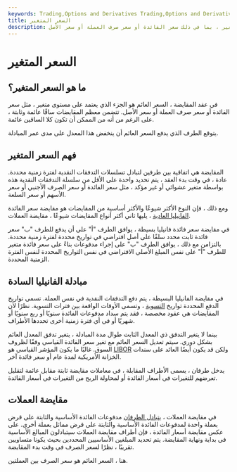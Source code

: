 ```yaml
---
keywords: Trading,Options and Derivatives Trading,Options and Derivatives
title: السعر المتغير
description: السعر العائم هو جزء من عقد المقايضة الذي يعتمد على متغير ، بما في ذلك سعر الفائدة أو سعر صرف العملة أو سعر الأصل.
---
```


# السعر المتغير
## ما هو السعر المتغير؟

في عقد المقايضة ، السعر العائم هو الجزء الذي يعتمد على مستوى متغير ، مثل سعر الفائدة أو سعر صرف العملة أو سعر الأصل. تتضمن معظم المقايضات ساقًا عائمة وثابتة ، على الرغم من أنه من الممكن أن تكون كلا الساقين عائمة.

يتوقع الطرف الذي يدفع السعر العائم أن ينخفض هذا المعدل على مدى عمر المبادلة.

## فهم السعر المتغير

المقايضة هي اتفاقية بين طرفين لتبادل تسلسلات التدفقات النقدية لفترة زمنية محددة. عادة ، في وقت بدء العقد ، يتم تحديد واحدة على الأقل من سلسلة التدفقات النقدية هذه بواسطة متغير عشوائي أو غير مؤكد ، مثل سعر الفائدة أو سعر الصرف الأجنبي أو سعر الأسهم أو سعر السلعة.

ومع ذلك ، فإن النوع الأكثر شيوعًا والأكثر أساسية من المقايضات هو مقايضة سعر الفائدة [الفانيليا العادية](/plainvanilla) ، يليها ثاني أكثر أنواع المقايضات شيوعًا ، مقايضة العملات.

في مقايضة سعر فائدة فانيليا بسيطة ، يوافق الطرف "أ" على أن يدفع للطرف "ب" سعر فائدة ثابت محدد سلفًا على أصل افتراضي في تواريخ محددة لفترة زمنية محددة. بالتزامن مع ذلك ، يوافق الطرف "ب" على إجراء مدفوعات بناءً على سعر فائدة متغير للطرف "أ" على نفس المبلغ الأصلي الافتراضي في نفس التواريخ المحددة لنفس الفترة الزمنية المحددة.

## مبادلة الفانيليا السادة

في مقايضة الفانيليا البسيطة ، يتم دفع التدفقات النقدية في نفس العملة. تسمى تواريخ الدفع المحددة تواريخ [التسوية](/settlementdate) ، وتسمى الأوقات الواقعة بين فترات التسوية. نظرًا لأن المقايضات هي عقود مخصصة ، فقد يتم سداد مدفوعات الفائدة سنويًا أو ربع سنويًا أو شهريًا أو في أي فترة زمنية أخرى تحددها الأطراف.

بينما لا يتغير التدفق ذي المعدل الثابت طوال مدة المبادلة ، يتغير تدفق المعدل العائم بشكل دوري. سيتم تعديل السعر العائم مع تغير سعر الفائدة القياسي وفقًا لظروف السوق. غالبًا ما يكون المؤشر القياسي هو [LIBOR](/libor) ولكن قد يكون أيضًا العائد على سندات الخزانة الأمريكية لمدة عام أو سعر فائدة آخر.

يدخل طرفان ، يسمى الأطراف المقابلة ، في معاملات مقايضة ثابتة مقابل عائمة لتقليل تعرضهم للتغيرات في أسعار الفائدة أو لمحاولة الربح من التغيرات في أسعار الفائدة.

## مقايضة العملات

في مقايضة العملات ، [يتبادل الطرفان](/counterparty) مدفوعات الفائدة الأساسية والثابتة على قرض بعملة واحدة لمدفوعات الفائدة الأساسية والثابتة على قرض مماثل بعملة أخرى. على عكس مقايضة أسعار الفائدة ، فإن أطراف مقايضة العملات سيتبادلون المبالغ الأساسية في بداية ونهاية المقايضة. يتم تحديد المبلغين الأساسيين المحددين بحيث يكونا متساويين تقريبًا ، نظرًا لسعر الصرف في وقت بدء المقايضة.

هنا ، السعر العائم هو سعر الصرف بين العملتين.

